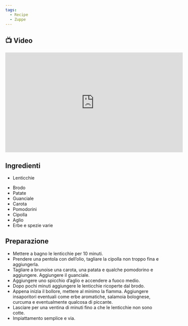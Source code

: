 ```yaml
---
tags:
  - Recipe
  - Zuppe
---
```



## 📺 Video

<div class="iframe-container">
  <iframe width="560" height="315" src="https://www.youtube.com/embed/8EfNqLUH-aU" title="YouTube video player" frameborder="0" allow="accelerometer; autoplay; clipboard-write; encrypted-media; gyroscope; picture-in-picture" allowfullscreen></iframe>
</div>

## Ingredienti

* Lenticchie
- Brodo
- Patate
- Guanciale
- Carota
- Pomodorini
- Cipolla
- Aglio
- Erbe e spezie varie

## Preparazione

-   Mettere a bagno le lenticchie per 10 minuti.
-   Prendere una pentola con dell’olio, tagliare la cipolla non troppo fina e aggiungerla.
-   Tagliare a brunoise una carota, una patata e qualche pomodorino e aggiungere. Aggiungere il guanciale.
-   Aggiungere uno spicchio d’aglio e accendere a fuoco medio.
-   Dopo pochi minuti aggiungere le lenticchie ricoperte dal brodo.
-   Appena inizia il bollore, mettere al minimo la fiamma. Aggiungere insaporitori eventuali come erbe aromatiche, salamoia bolognese, curcuma e eventualmente qualcosa di piccante.
-   Lasciare per una ventina di minuti fino a che le lenticchie non sono cotte.
-   Impiattamento semplice e via.